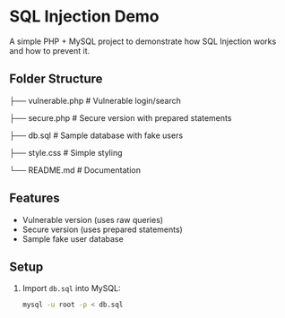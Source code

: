 # SQL Injection Demo
A simple PHP + MySQL project to demonstrate how SQL Injection works and how to prevent it.

## Folder Structure

├── vulnerable.php       # Vulnerable login/search

├── secure.php           # Secure version with prepared statements

├── db.sql               # Sample database with fake users

├── style.css            # Simple styling

└── README.md            # Documentation

## Features
- Vulnerable version (uses raw queries)
- Secure version (uses prepared statements)
- Sample fake user database

## Setup
1. Import `db.sql` into MySQL:
   ```bash
   mysql -u root -p < db.sql
